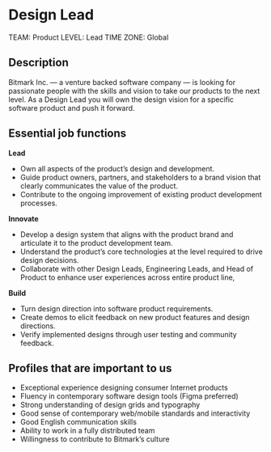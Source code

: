 # Design Lead

TEAM: Product
LEVEL: Lead
TIME ZONE: Global

## Description
Bitmark Inc. — a venture backed software company — is looking for passionate people with the skills and vision to take our products to the next level. As a Design Lead you will own the design vision for a specific software product and push it forward. 

## Essential job functions
**Lead**
- Own all aspects of the product’s design and development. 
- Guide product owners, partners, and stakeholders to a brand vision that clearly communicates the value of the product. 
- Contribute to the ongoing improvement of existing product development processes.

**Innovate**
- Develop a design system that aligns with the product brand and articulate it to the product development team. 
- Understand the product’s core technologies at the level required to drive design decisions. 
- Collaborate with other Design Leads, Engineering Leads, and Head of Product to enhance user experiences across entire product line, 

**Build**
- Turn design direction into software product requirements. 
- Create demos to elicit feedback on new product features and design directions.
- Verify implemented designs through user testing and community feedback.

## Profiles that are important to us
- Exceptional experience designing consumer Internet products
- Fluency in contemporary software design tools (Figma preferred)
- Strong understanding  of design grids and typography
- Good sense of contemporary web/mobile standards and interactivity
- Good English communication skills
- Ability to work in a fully distributed team
- Willingness to contribute to Bitmark’s culture
